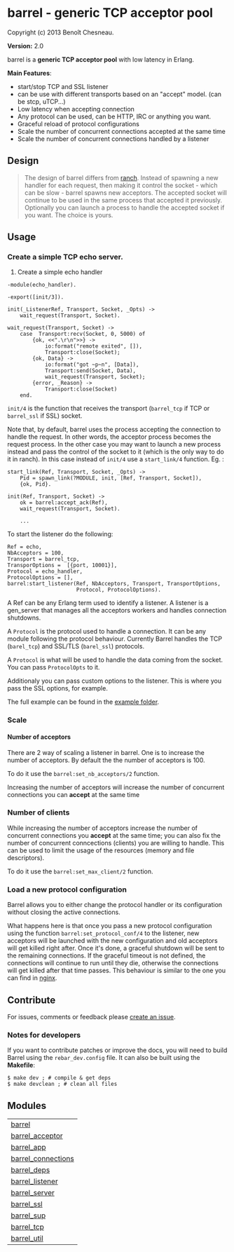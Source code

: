 

# barrel - generic TCP acceptor pool #

Copyright (c) 2013 Benoît Chesneau.

__Version:__ 2.0


barrel is a **generic TCP acceptor pool** with low latency in Erlang.

**Main Features**:

- start/stop TCP and SSL listener
- can be use with different transports based on an "accept" model. (can
be stcp, uTCP...)
- Low latency when accepting connection
- Any protocol can be used, can be HTTP, IRC or anything you want.
- Graceful reload of protocol configurations
- Scale the number of concurrent connections accepted at the same time
- Scale the number of concurrent connections handled by a listener

## Design

> The design of barrel differs from
> [ranch](http://github.com/extend/ranch). Instead of spawning
> a new handler for each request, then making it control the socket - which
> can be slow - barrel spawns new acceptors. The accepted
> socket will continue to be used in the same process that accepted it
> previously. Optionally you can launch a process to handle the
> accepted socket if you want. The choice is yours.

## Usage

### Create a simple TCP echo server.

1. Create a simple echo handler

```
-module(echo_handler).

-export([init/3]).

init(_ListenerRef, Transport, Socket, _Opts) ->
    wait_request(Transport, Socket).

wait_request(Transport, Socket) ->
    case  Transport:recv(Socket, 0, 5000) of
        {ok, <<".\r\n">>} ->
            io:format("remote exited", []),
            Transport:close(Socket);
        {ok, Data} ->
            io:format("got ~p~n", [Data]),
            Transport:send(Socket, Data),
            wait_request(Transport, Socket);
        {error, _Reason} ->
            Transport:close(Socket)
    end.
```

`init/4` is the function that receives the transport (`barrel_tcp` if TCP or
`barrel_ssl` if SSL) socket.

Note that, by default, barrel uses the process accepting
the connection to handle the request. In other words, the acceptor process
becomes the request process. In the other case you may want to launch a new
process instead and pass the control of the socket to it (which is the
only way to do it in ranch). In this case instead of `init/4` use a
`start_link/4` function. Eg. :

```
start_link(Ref, Transport, Socket, _Opts) ->
    Pid = spawn_link(?MODULE, init, [Ref, Transport, Socket]),
    {ok, Pid}.

init(Ref, Transport, Socket) ->
    ok = barrel:accept_ack(Ref),
    wait_request(Transport, Socket).

    ...
```

To start the listener do the following:

```
Ref = echo,
NbAcceptors = 100,
Transport = barrel_tcp,
TransporOptions =  [{port, 10001}],
Protocol = echo_handler,
ProtocolOptions = [],
barrel:start_listener(Ref, NbAcceptors, Transport, TransportOptions,
                      Protocol, ProtocolOptions).
```

A Ref can be any Erlang term used to identify a listener. A listener is
a gen_server that manages all the acceptors workers and handles connection
shutdowns.

A `Protocol` is the protocol used to handle a connection. It can be any
module following the protocol behaviour. Currently Barrel handles the TCP
(`barel_tcp`) and SSL/TLS (`barel_ssl`) protocols.

A `Protocol` is what will be used to handle the data coming from the
socket. You can pass `ProtocolOpts` to it.

Additionaly you can pass custom options to the listener. This is where
you pass the SSL options, for example.

The full example can be found in the [example folder](http://github.com/benoitc/barrel/tree/master/example/echo).

### Scale

#### Number of acceptors

There are 2 way of scaling a listener in barrel. One is to increase the
number of acceptors. By default the the number of acceptors is 100.

To do it use the `barrel:set_nb_acceptors/2` function.

Increasing the number of acceptors will increase the number of
concurrent connections you can **accept** at the same time

### Number of clients

While increasing the number of acceptors increase the number of
concurrent connections you **accept** at the same time; you can also fix
the number of concurrent conncections (clients) you are willing to handle.
This can be used to limit the usage of the resources (memory and
file descriptors).

To do it use the `barrel:set_max_client/2` function.

### Load a new protocol configuration

Barrel allows you to either change the protocol handler or its
configuration without closing the active connections.

What happens here is that once you pass a new protocol configuration
using the function `barrel:set_protocol_conf/4` to the
listener, new acceptors will be launched with the new configuration and
old acceptors will get killed right after. Once it's done, a graceful
shutdown will be sent to the remaining connections. If the graceful timeout is
not defined, the connections will continue to run until they die, otherwise
the connections will get killed after that time passes. This behaviour is
similar to the one you can find in
[nginx](http://wiki.nginx.org/CommandLine#Loading_a_New_Configuration_Using_Signals).

## Contribute

For issues, comments or feedback please [create an
issue](http://github.com/benoitc/barrel/issues).

### Notes for developers

If you want to contribute patches or improve the docs, you will need to
build Barrel using the `rebar_dev.config`  file. It can also be built
using the **Makefile**:

```
$ make dev ; # compile & get deps
$ make devclean ; # clean all files
```



## Modules ##


<table width="100%" border="0" summary="list of modules">
<tr><td><a href="barrel.md" class="module">barrel</a></td></tr>
<tr><td><a href="barrel_acceptor.md" class="module">barrel_acceptor</a></td></tr>
<tr><td><a href="barrel_app.md" class="module">barrel_app</a></td></tr>
<tr><td><a href="barrel_connections.md" class="module">barrel_connections</a></td></tr>
<tr><td><a href="barrel_deps.md" class="module">barrel_deps</a></td></tr>
<tr><td><a href="barrel_listener.md" class="module">barrel_listener</a></td></tr>
<tr><td><a href="barrel_server.md" class="module">barrel_server</a></td></tr>
<tr><td><a href="barrel_ssl.md" class="module">barrel_ssl</a></td></tr>
<tr><td><a href="barrel_sup.md" class="module">barrel_sup</a></td></tr>
<tr><td><a href="barrel_tcp.md" class="module">barrel_tcp</a></td></tr>
<tr><td><a href="barrel_util.md" class="module">barrel_util</a></td></tr></table>

